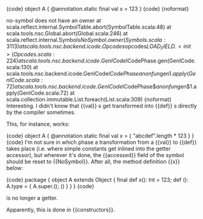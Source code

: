 {code}
object A {
  @annotation.static final val x = 123
}
{code}
{noformat}

no-symbol does not have an owner
	at scala.reflect.internal.SymbolTable.abort(SymbolTable.scala:48)
	at scala.tools.nsc.Global.abort(Global.scala:246)
	at scala.reflect.internal.Symbols$NoSymbol.owner(Symbols.scala:3113)
	at scala.tools.nsc.backend.icode.Opcodes$opcodes$LOAD_FIELD.<init>(Opcodes.scala:224)
	at scala.tools.nsc.backend.icode.GenICode$ICodePhase.gen(GenICode.scala:130)
	at scala.tools.nsc.backend.icode.GenICode$ICodePhase$$anonfun$gen$1.apply(GenICode.scala:72)
	at scala.tools.nsc.backend.icode.GenICode$ICodePhase$$anonfun$gen$1.apply(GenICode.scala:72)
	at scala.collection.immutable.List.foreach(List.scala:309)
{noformat}
Interesting. I didn't know that {{val}} s get transformed into {{def}} s directly by the compiler sometimes.

This, for instance, works:

{code}
object A {
  @annotation.static final val x = {
    "abcdef".length * 123
  }
}
{code}
I'm not sure in which phase a transformation from a {{val}} to {{def}} takes place (i.e. where simple constants get inlined into the getter accessor), but wherever it's done, the {{accessed}} field of the symbol should be reset to {{NoSymbol}}. After all, the method definition {{x}} below:

{code}
package <empty> {
  object A extends Object {
    final <stable> <accessor> def x(): Int = 123;
    def <init>(): A.type = {
      A.super.<init>();
      ()
    }
  }
}
{code}

is no longer a getter.

Apparently, this is done in {{constructors}}.
